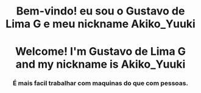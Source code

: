 <h1 align="center">Bem-vindo! eu sou o Gustavo de Lima G e meu nickname Akiko_Yuuki</h1>
<h1 align="center">Welcome! I'm Gustavo de Lima G and my nickname is Akiko_Yuuki</h1>

<h3 align="center">É mais facil trabalhar com maquinas do que com pessoas.</h3>

